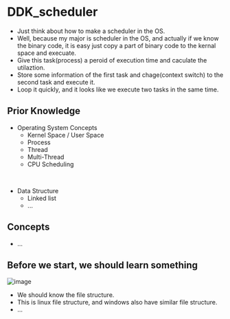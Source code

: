 # DDK_scheduler
* Just think about how to make a scheduler in the OS. 
* Well, because my major is scheduler in the OS, and actually if we know the binary code, it is easy just copy a part of binary code to the kernal space and execuate.
* Give this task(process) a peroid of execution time and caculate the utilaztion.
* Store some information of the first task and chage(context switch) to the second task and execute it.
* Loop it quickly, and it looks like we execute two tasks in the same time.  

## Prior Knowledge
* Operating System Concepts
  * Kernel Space / User Space 
  * Process
  * Thread
  * Multi-Thread
  * CPU Scheduling
<br>

* Data Structure
  * Linked list
  * ...

## Concepts
* ...

## Before we start, we should learn something
![image](https://user-images.githubusercontent.com/67073582/130128860-e2d329c1-d4e3-494b-bca2-8d99bcb6af8f.png) <br>
* We should know the file structure.
* This is linux file structure, and windows also have similar file structure.
* ...

